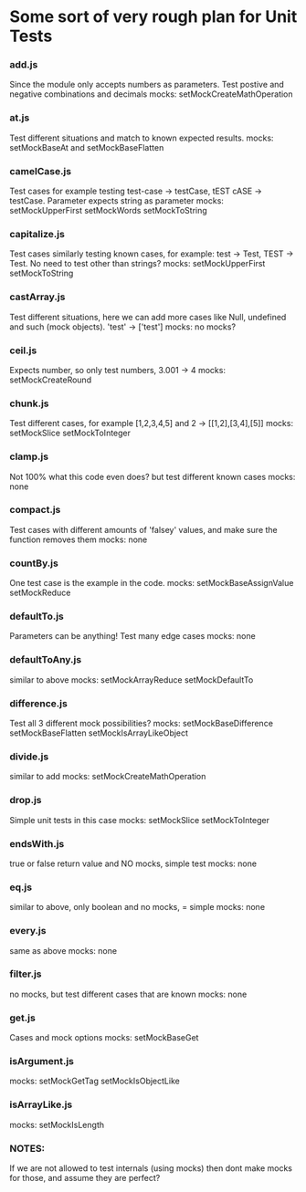 # Some sort of very rough plan for Unit Tests

### add.js
Since the module only accepts numbers as parameters. Test postive and negative combinations and decimals
mocks: setMockCreateMathOperation

### at.js
Test different situations and match to known expected results.
mocks: setMockBaseAt and setMockBaseFlatten

### camelCase.js
Test cases for example testing test-case -> testCase, tEST cASE -> testCase. Parameter expects string as parameter
mocks: setMockUpperFirst setMockWords setMockToString

### capitalize.js
Test cases similarly testing known cases, for example: test -> Test, TEST -> Test. No need to test other than strings?
mocks: setMockUpperFirst setMockToString

### castArray.js
Test different situations, here we can add more cases like Null, undefined and such (mock objects). 'test' -> ['test']
mocks: no mocks?

### ceil.js
Expects number, so only test numbers, 3.001 -> 4
mocks: setMockCreateRound

### chunk.js
Test different cases, for example [1,2,3,4,5] and 2 -> [[1,2],[3,4],[5]]
mocks: setMockSlice setMockToInteger

### clamp.js
Not 100% what this code even does? but test different known cases
mocks: none

### compact.js
Test cases with different amounts of 'falsey' values, and make sure the function removes them
mocks: none

### countBy.js
One test case is the example in the code.
mocks: setMockBaseAssignValue setMockReduce

### defaultTo.js
Parameters can be anything! Test many edge cases
mocks: none

### defaultToAny.js
similar to above
mocks: setMockArrayReduce setMockDefaultTo

### difference.js
Test all 3 different mock possibilities?
mocks: setMockBaseDifference setMockBaseFlatten setMockIsArrayLikeObject

### divide.js
similar to add
mocks: setMockCreateMathOperation

### drop.js
Simple unit tests in this case
mocks: setMockSlice setMockToInteger

### endsWith.js
true or false return value and NO mocks, simple test
mocks: none

### eq.js
similar to above, only boolean and no mocks, = simple
mocks: none

### every.js
same as above
mocks: none

### filter.js
no mocks, but test different cases that are known
mocks: none

### get.js
Cases and mock options
mocks: setMockBaseGet

### isArgument.js

mocks: setMockGetTag setMockIsObjectLike

### isArrayLike.js

mocks: setMockIsLength



### NOTES:
If we are not allowed to test internals (using mocks) then dont make mocks for those, and assume they are perfect?

